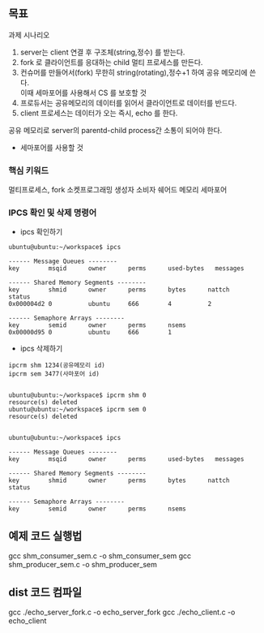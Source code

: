 ## 목표

과제 시나리오

1. server는 client 연결 후 구조체(string,정수) 를 받는다.
2. fork 로 클라이언트를 응대하는 child 멀티 프로세스를 만든다.
3. 컨슈머를 만들어서(fork) 무한히 string(rotating),정수+1 하여 공유 메모리에 쓴다.  
   이때 세마포어를 사용해서 CS 를 보호할 것
4. 프로듀서는 공유메모리의 데이터를 읽어서 클라이언트로 데이터를 반드다.
5. client 프로세스는 데이터가 오는 즉시, echo 를 한다.

공유 메모리로 server의 parentd-child process간 소통이 되어야 한다.

- 세마포어를 사용할 것

### 핵심 키워드

멀티프로세스, fork
소켓프로그래밍
생성자 소비자
쉐어드 메모리
세마포어

### IPCS 확인 및 삭제 명령어

- ipcs 확인하기

```
ubuntu@ubuntu:~/workspace$ ipcs

------ Message Queues --------
key        msqid      owner      perms      used-bytes   messages

------ Shared Memory Segments --------
key        shmid      owner      perms      bytes      nattch     status
0x000004d2 0          ubuntu     666        4          2

------ Semaphore Arrays --------
key        semid      owner      perms      nsems
0x00000d95 0          ubuntu     666        1
```

- ipcs 삭제하기

```
ipcrm shm 1234(공유메모리 id)
ipcrm sem 3477(사마포어 id)


ubuntu@ubuntu:~/workspace$ ipcrm shm 0
resource(s) deleted
ubuntu@ubuntu:~/workspace$ ipcrm sem 0
resource(s) deleted


ubuntu@ubuntu:~/workspace$ ipcs

------ Message Queues --------
key        msqid      owner      perms      used-bytes   messages

------ Shared Memory Segments --------
key        shmid      owner      perms      bytes      nattch     status

------ Semaphore Arrays --------
key        semid      owner      perms      nsems

```

## 예제 코드 실행법

gcc shm_consumer_sem.c -o shm_consumer_sem
gcc shm_producer_sem.c -o shm_producer_sem

## dist 코드 컴파일

gcc ./echo_server_fork.c -o echo_server_fork
gcc ./echo_client.c -o echo_client
